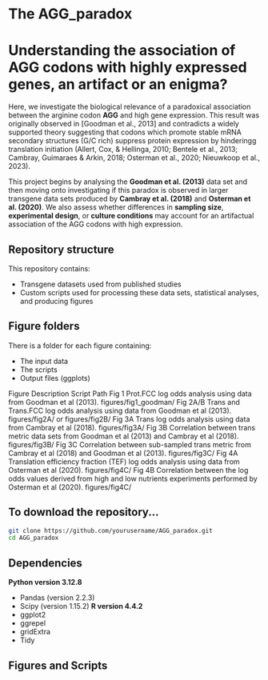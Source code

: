 # The AGG_paradox

# Understanding the association of AGG codons with highly expressed genes, an artifact or an enigma? 

Here, we investigate the biological relevance of a paradoxical association between the arginine codon **AGG** and high gene expression. This result was originally observed in [Goodman et al., 2013] and contradicts a widely supported theory suggesting that codons which promote stable mRNA secondary structures (G/C rich) suppress protein expression by hinderingg translation initiation (Allert, Cox, & Hellinga, 2010; Bentele et al., 2013; Cambray, Guimaraes & Arkin, 2018; Osterman et al., 2020; Nieuwkoop et al., 2023).

This project begins by analysing the **Goodman et al. (2013)** data set and then moving onto investigating if this paradox is observed in larger transgene data sets produced by **Cambray et al. (2018)** and **Osterman et al. (2020)**. We also assess whether differences in **sampling size**, **experimental design**, or **culture conditions** may account for an artifactual association of the AGG codons with high expression.

## Repository structure 

This repository contains:   
- Transgene datasets used  from published studies  
- Custom scripts used for processing these data sets, statistical analyses, and producing figures

## Figure folders 

There is a folder for each figure containing:
- The input data
- The scripts
- Output files (ggplots)

Figure	  Description	Script Path
Fig 1   	Prot.FCC log odds analysis using data from Goodman et al (2013).	figures/fig1_goodman/
Fig 2A/B	Trans and Trans.FCC log odds analysis using data from Goodman et al (2013).	figures/fig2A/ or figures/fig2B/
Fig 3A	  Trans log odds analysis using data from Cambray et al (2018). figures/fig3A/
Fig 3B    Correlation between trans metric data sets from Goodman et al (2013) and Cambray et al (2018). figures/fig3B/
Fig 3C    Correlation between sub-sampled trans metric from Cambray et al (2018) and Goodman et al (2013). figures/fig3C/
Fig 4A    Translation efficiency fraction (TEF) log odds analysis using data from Osterman et al (2020). figures/fig4C/
Fig 4B    Correlation between the log odds values derived from high and low nutrients experiments performed by Osterman et al (2020). figures/fig4C/
  
## To download the repository...

```bash
git clone https://github.com/yourusername/AGG_paradox.git
cd AGG_paradox
```
## Dependencies
**Python version 3.12.8**
- Pandas (version 2.2.3)
- Scipy (version 1.15.2)
**R version 4.4.2**
- ggplot2
- ggrepel
- gridExtra
- Tidy

## Figures and Scripts
